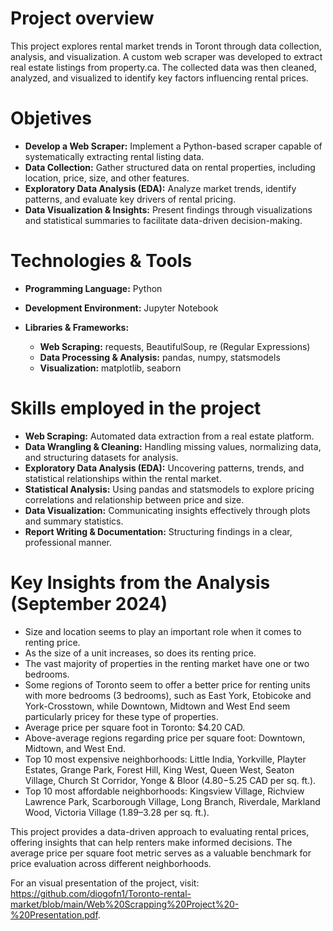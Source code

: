 # Project overview
This project explores rental market trends in Toront through data collection, analysis, and visualization. A custom web scraper was developed to extract real estate listings from property.ca. The collected data was then cleaned, analyzed, and visualized to identify key factors influencing rental prices.

# Objetives
- **Develop a Web Scraper:** Implement a Python-based scraper capable of systematically extracting rental listing data.
- **Data Collection:** Gather structured data on rental properties, including location, price, size, and other features.
- **Exploratory Data Analysis (EDA):** Analyze market trends, identify patterns, and evaluate key drivers of rental pricing.
- **Data Visualization & Insights:** Present findings through visualizations and statistical summaries to facilitate data-driven decision-making.

# Technologies & Tools
- **Programming Language:** Python
- **Development Environment:** Jupyter Notebook
- **Libraries & Frameworks:**

  - **Web Scraping:** requests, BeautifulSoup, re (Regular Expressions)
  - **Data Processing & Analysis:** pandas, numpy, statsmodels
  - **Visualization:** matplotlib, seaborn

# Skills employed in the project
- **Web Scraping:** Automated data extraction from a real estate platform.
- **Data Wrangling & Cleaning:** Handling missing values, normalizing data, and structuring datasets for analysis.
- **Exploratory Data Analysis (EDA):** Uncovering patterns, trends, and statistical relationships within the rental market.
- **Statistical Analysis:** Using pandas and statsmodels to explore pricing correlations and relationship between price and size.
- **Data Visualization:** Communicating insights effectively through plots and summary statistics.
- **Report Writing & Documentation:** Structuring findings in a clear, professional manner.

# Key Insights from the Analysis (September 2024)
- Size and location seems to play an important role when it comes to renting price.
- As the size of a unit increases, so does its renting price.
- The vast majority of properties in the renting market have one or two bedrooms.
- Some regions of Toronto seem to offer a better price for renting units with more bedrooms (3 bedrooms), such as East York, Etobicoke and York-Crosstown, while Downtown, Midtown and West End seem particularly pricey for these type of properties.
- Average price per square foot in Toronto: $4.20 CAD.
- Above-average regions regarding price per square foot: Downtown, Midtown, and West End.
- Top 10 most expensive neighborhoods: Little India, Yorkville, Playter Estates, Grange Park, Forest Hill, King West, Queen West, Seaton Village, Church St Corridor, Yonge & Bloor ($4.80-$5.25 CAD per sq. ft.).
- Top 10 most affordable neighborhoods: Kingsview Village, Richview Lawrence Park, Scarborough Village, Long Branch, Riverdale, Markland Wood, Victoria Village ($1.89–$3.28 per sq. ft.).

This project provides a data-driven approach to evaluating rental prices, offering insights that can help renters make informed decisions. The average price per square foot metric serves as a valuable benchmark for price evaluation across different neighborhoods.

For an visual presentation of the project, visit: https://github.com/diogofn1/Toronto-rental-market/blob/main/Web%20Scrapping%20Project%20-%20Presentation.pdf.



  

